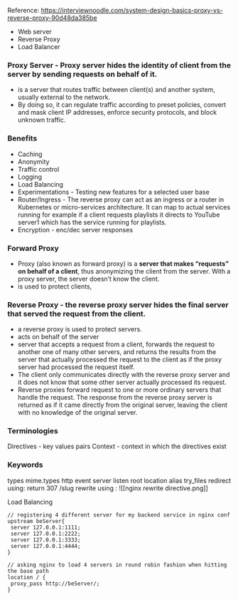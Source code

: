 Reference: https://interviewnoodle.com/system-design-basics-proxy-vs-reverse-proxy-90d48da385be
- Web server 
- Reverse Proxy
- Load Balancer
### Proxy Server - Proxy server hides the identity of client from the server by sending requests on behalf of it.
- is a server that routes traffic between client(s) and another system, usually external to the network. 
- By doing so, it can regulate traffic according to preset policies, convert and mask client IP addresses, enforce security protocols, and block unknown traffic.

### Benefits
- Caching
- Anonymity
- Traffic control
- Logging
- Load Balancing
- Experimentations - Testing new features for a selected user base
- Router/Ingress - The reverse proxy can act as an ingress or a router in Kubernetes or micro-services architecture. It can map to actual services running for example if a client requests playlists it directs to YouTube server1 which has the service running for playlists.
- Encryption - enc/dec server responses
### Forward Proxy
- Proxy (also known as forward proxy) is a **server that makes “requests” on behalf of a client**, thus anonymizing the client from the server. With a proxy server, the server doesn’t know the client.
- is used to protect clients,
### Reverse Proxy - the reverse proxy server hides the final server that served the request from the client.
-  a reverse proxy is used to protect servers. 
- acts on behalf of the server
- server that accepts a request from a client, forwards the request to another one of many other servers, and returns the results from the server that actually processed the request to the client as if the proxy server had processed the request itself. 
- The client only communicates directly with the reverse proxy server and it does not know that some other server actually processed its request.
- Reverse proxies forward request to one or more ordinary servers that handle the request. The response from the reverse proxy server is returned as if it came directly from the original server, leaving the client with no knowledge of the original server.

### Terminologies
Directives  - key values pairs
Context - context in which the directives exist

### Keywords

types
mime.types
http
event
server
listen
root
location
alias
try_files
redirect using: return 307 /slug
rewrite using : ![[nginx rewrite directive.png]]

Load Balancing
```
// registering 4 different server for my backend service in nginx conf
upstream beServer{
 server 127.0.0.1:1111;
 server 127.0.0.1:2222;
 server 127.0.0.1:3333;
 server 127.0.0.1:4444;
}

// asking nginx to load 4 servers in round robin fashion when hitting the base path
location / {
 proxy_pass http://beServer/;
}

```